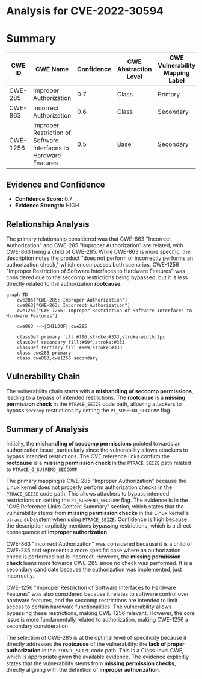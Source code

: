 # Analysis for CVE-2022-30594

# Summary
| CWE ID | CWE Name | Confidence | CWE Abstraction Level | CWE Vulnerability Mapping Label | CWE-Vulnerability Mapping Notes |
|---|---|---|---|---|---|
| CWE-285 | Improper Authorization | 0.7 | Class | Primary | Allowed-with-Review |
| CWE-863 | Incorrect Authorization | 0.6 | Class | Secondary | Allowed-with-Review |
| CWE-1256 | Improper Restriction of Software Interfaces to Hardware Features | 0.5 | Base | Secondary | Allowed |

## Evidence and Confidence

*   **Confidence Score:** 0.7
*   **Evidence Strength:** HIGH

## Relationship Analysis
The primary relationship considered was that CWE-863 "Incorrect Authorization" and CWE-285 "Improper Authorization" are related, with CWE-863 being a child of CWE-285. While CWE-863 is more specific, the description notes the product "does not perform or incorrectly performs an authorization check," which encompasses both scenarios. CWE-1256 "Improper Restriction of Software Interfaces to Hardware Features" was considered due to the seccomp restrictions being bypassed, but it is less directly related to the authorization **rootcause**.

```mermaid
graph TD
    cwe285["CWE-285: Improper Authorization"]
    cwe863["CWE-863: Incorrect Authorization"]
    cwe1256["CWE-1256: Improper Restriction of Software Interfaces to Hardware Features"]
    
    cwe863 -->|CHILDOF| cwe285
    
    classDef primary fill:#f96,stroke:#333,stroke-width:2px
    classDef secondary fill:#69f,stroke:#333
    classDef tertiary fill:#9e9,stroke:#333
    class cwe285 primary
    class cwe863,cwe1256 secondary
```

## Vulnerability Chain
The vulnerability chain starts with a **mishandling of seccomp permissions**, leading to a bypass of intended restrictions. The **rootcause** is a **missing permission check** in the `PTRACE_SEIZE` code path, allowing attackers to bypass `seccomp` restrictions by setting the `PT_SUSPEND_SECCOMP` flag.

## Summary of Analysis
Initially, the **mishandling of seccomp permissions** pointed towards an authorization issue, particularly since the vulnerability allows attackers to bypass intended restrictions. The CVE reference links confirm the **rootcause** is a **missing permission check** in the `PTRACE_SEIZE` path related to `PTRACE_O_SUSPEND_SECCOMP`.

The primary mapping is CWE-285 "Improper Authorization" because the Linux kernel does not properly perform authorization checks in the `PTRACE_SEIZE` code path. This allows attackers to bypass intended restrictions on setting the `PT_SUSPEND_SECCOMP` flag. The evidence is in the "CVE Reference Links Content Summary" section, which states that the vulnerability stems from **missing permission checks** in the Linux kernel's `ptrace` subsystem when using `PTRACE_SEIZE`. Confidence is high because the description explicitly mentions bypassing restrictions, which is a direct consequence of **improper authorization**.

CWE-863 "Incorrect Authorization" was considered because it is a child of CWE-285 and represents a more specific case where an authorization check is performed but is incorrect. However, the **missing permission check** leans more towards CWE-285 since no check was performed. It is a secondary candidate because the authorization was implemented, just incorrectly.

CWE-1256 "Improper Restriction of Software Interfaces to Hardware Features" was also considered because it relates to software control over hardware features, and the seccomp restrictions are intended to limit access to certain hardware functionalities. The vulnerability allows bypassing these restrictions, making CWE-1256 relevant. However, the core issue is more fundamentally related to authorization, making CWE-1256 a secondary consideration.

The selection of CWE-285 is at the optimal level of specificity because it directly addresses the **rootcause** of the vulnerability: the **lack of proper authorization** in the `PTRACE_SEIZE` code path. This is a Class-level CWE, which is appropriate given the available evidence. The evidence explicitly states that the vulnerability stems from **missing permission checks**, directly aligning with the definition of **improper authorization**.